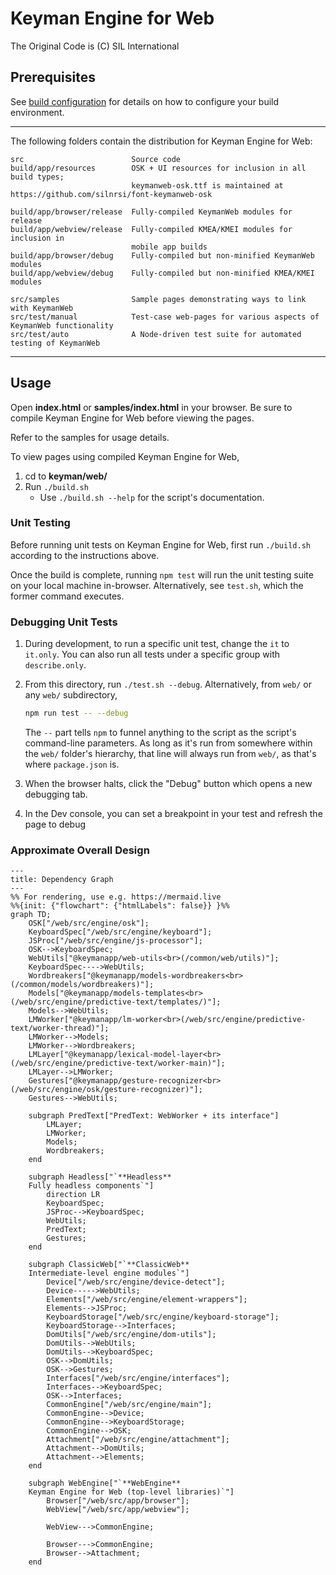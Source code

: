 # Keyman Engine for Web
The Original Code is (C) SIL International

## Prerequisites
See [build configuration](../docs/build/index.md) for details on how to
configure your build environment.

**********************************************************************

The following folders contain the distribution for Keyman Engine for Web:

```text
src                        Source code
build/app/resources        OSK + UI resources for inclusion in all build types;
                           keymanweb-osk.ttf is maintained at https://github.com/silnrsi/font-keymanweb-osk

build/app/browser/release  Fully-compiled KeymanWeb modules for release
build/app/webview/release  Fully-compiled KMEA/KMEI modules for inclusion in
                           mobile app builds
build/app/browser/debug    Fully-compiled but non-minified KeymanWeb modules
build/app/webview/debug    Fully-compiled but non-minified KMEA/KMEI modules

src/samples                Sample pages demonstrating ways to link with KeymanWeb
src/test/manual            Test-case web-pages for various aspects of KeymanWeb functionality
src/test/auto              A Node-driven test suite for automated testing of KeymanWeb
```

**********************************************************************

## Usage

Open **index.html** or **samples/index.html** in your browser. Be sure to
compile Keyman Engine for Web before viewing the pages.

Refer to the samples for usage details.

To view pages using compiled Keyman Engine for Web,

1. cd to **keyman/web/**
2. Run `./build.sh`
   - Use `./build.sh --help` for the script's documentation.

### Unit Testing

Before running unit tests on Keyman Engine for Web, first run `./build.sh`
according to the instructions above.

Once the build is complete, running `npm test` will run the unit testing suite
on your local machine in-browser. Alternatively, see `test.sh`, which
the former command executes.

### Debugging Unit Tests

1. During development, to run a specific unit test, change the `it` to
   `it.only`. You can also run all tests under a specific group with
   `describe.only`.
2. From this directory, run `./test.sh --debug`. Alternatively, from
   `web/` or any `web/` subdirectory,

   ```bash
   npm run test -- --debug
   ```

   The `--` part tells `npm` to funnel anything to the script as the script's
   command-line parameters. As long as it's run from somewhere within the `web/`
   folder's hierarchy, that line will always run from `web/`, as that's where
   `package.json` is.

3. When the browser halts, click the "Debug" button which opens a new debugging
   tab.
4. In the Dev console, you can set a breakpoint in your test and refresh the
   page to debug

### Approximate Overall Design

```mermaid
---
title: Dependency Graph
---
%% For rendering, use e.g. https://mermaid.live
%%{init: {"flowchart": {"htmlLabels": false}} }%%
graph TD;
    OSK["/web/src/engine/osk"];
    KeyboardSpec["/web/src/engine/keyboard"];
    JSProc["/web/src/engine/js-processor"];
    OSK-->KeyboardSpec;
    WebUtils["@keymanapp/web-utils<br>(/common/web/utils)"];
    KeyboardSpec---->WebUtils;
    Wordbreakers["@keymanapp/models-wordbreakers<br>(/common/models/wordbreakers)"];
    Models["@keymanapp/models-templates<br>(/web/src/engine/predictive-text/templates/)"];
    Models-->WebUtils;
    LMWorker["@keymanapp/lm-worker<br>(/web/src/engine/predictive-text/worker-thread)"];
    LMWorker-->Models;
    LMWorker-->Wordbreakers;
    LMLayer["@keymanapp/lexical-model-layer<br>(/web/src/engine/predictive-text/worker-main)"];
    LMLayer-->LMWorker;
    Gestures["@keymanapp/gesture-recognizer<br>(/web/src/engine/osk/gesture-recognizer)"];
    Gestures-->WebUtils;

    subgraph PredText["PredText: WebWorker + its interface"]
        LMLayer;
        LMWorker;
        Models;
        Wordbreakers;
    end

    subgraph Headless["`**Headless**
    Fully headless components`"]
        direction LR
        KeyboardSpec;
        JSProc-->KeyboardSpec;
        WebUtils;
        PredText;
        Gestures;
    end

    subgraph ClassicWeb["`**ClassicWeb**
    Intermediate-level engine modules`"]
        Device["/web/src/engine/device-detect"];
        Device----->WebUtils;
        Elements["/web/src/engine/element-wrappers"];
        Elements-->JSProc;
        KeyboardStorage["/web/src/engine/keyboard-storage"];
        KeyboardStorage-->Interfaces;
        DomUtils["/web/src/engine/dom-utils"];
        DomUtils-->WebUtils;
        DomUtils-->KeyboardSpec;
        OSK-->DomUtils;
        OSK-->Gestures;
        Interfaces["/web/src/engine/interfaces"];
        Interfaces-->KeyboardSpec;
        OSK-->Interfaces;
        CommonEngine["/web/src/engine/main"];
        CommonEngine-->Device;
        CommonEngine-->KeyboardStorage;
        CommonEngine-->OSK;
        Attachment["/web/src/engine/attachment"];
        Attachment-->DomUtils;
        Attachment-->Elements;
    end

    subgraph WebEngine["`**WebEngine**
    Keyman Engine for Web (top-level libraries)`"]
        Browser["/web/src/app/browser"];
        WebView["/web/src/app/webview"];

        WebView--->CommonEngine;

        Browser--->CommonEngine;
        Browser-->Attachment;
    end
```
